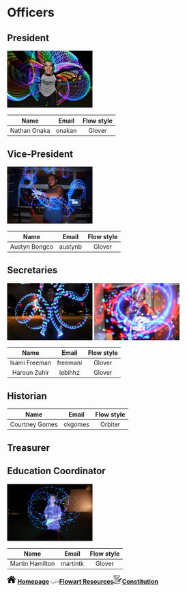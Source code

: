 
# Officers

## President
<img src="nate.jpg" width="200">  

| **Name**     | **Email** |**Flow style**|
|:------------:|:---------:|:------------:|
| Nathan Onaka | onakan    | Glover       |

## Vice-President
<img src="austyn.jpg" width="200">

| **Name**     | **Email** |**Flow style**|
|:------------:|:---------:|:------------:|
| Austyn Bongco | austynb    | Glover     |

## Secretaries 
<img src="isami.jpg" width="200"> <img src="haroun.jpg" width="200">

| **Name**     | **Email** |**Flow style**|
|:------------:|:---------:|:------------:|
| Isami Freeman | freemani   | Glover     |
| Haroun Zuhir  | lebihhz    | Glover     |


## Historian

| **Name**     | **Email** |**Flow style**|
|:------------:|:---------:|:------------:|
| Courtney Gomes| ckgomes    | Orbiter    |

## Treasurer

## Education Coordinator
<img src="martin.jpg" width="200">

| **Name**     | **Email** |**Flow style**|
|:------------:|:---------:|:------------:|
| Martin Hamilton | martintk  | Glover    |


<img src="home.png" width="20"> **[Homepage](index.md)**  <img src="book.png" width="20">**[Flowart Resources](flowresources.md)**<img src="scroll.png" width="20">**[Constitution](constitution.md)**
